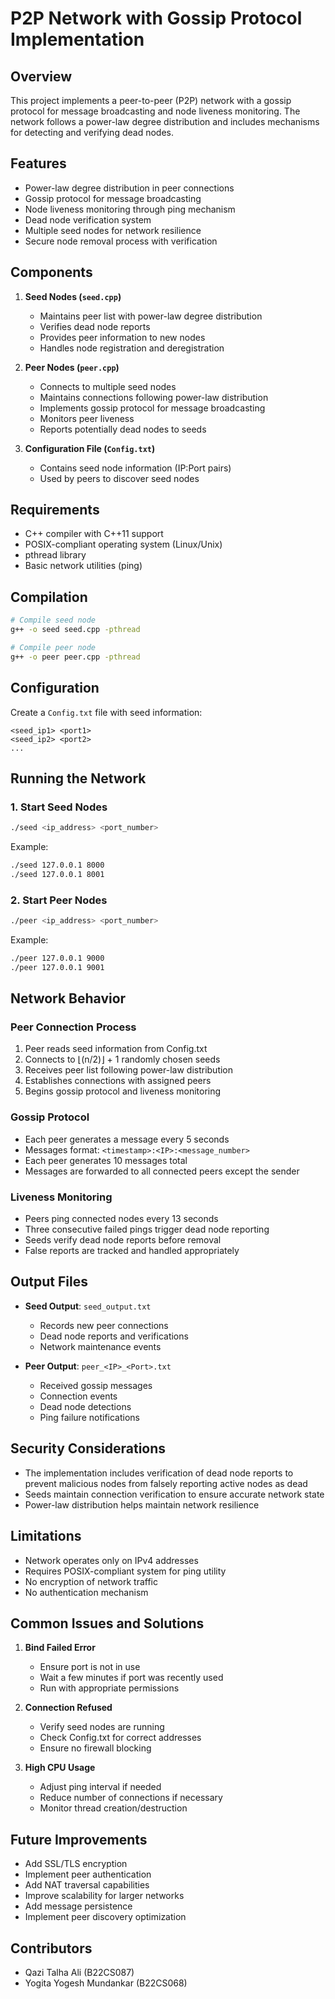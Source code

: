 # P2P Network with Gossip Protocol Implementation

## Overview
This project implements a peer-to-peer (P2P) network with a gossip protocol for message broadcasting and node liveness monitoring. The network follows a power-law degree distribution and includes mechanisms for detecting and verifying dead nodes.

## Features
- Power-law degree distribution in peer connections
- Gossip protocol for message broadcasting
- Node liveness monitoring through ping mechanism
- Dead node verification system
- Multiple seed nodes for network resilience
- Secure node removal process with verification

## Components
1. **Seed Nodes (`seed.cpp`)**
   - Maintains peer list with power-law degree distribution
   - Verifies dead node reports
   - Provides peer information to new nodes
   - Handles node registration and deregistration

2. **Peer Nodes (`peer.cpp`)**
   - Connects to multiple seed nodes
   - Maintains connections following power-law distribution
   - Implements gossip protocol for message broadcasting
   - Monitors peer liveness
   - Reports potentially dead nodes to seeds

3. **Configuration File (`Config.txt`)**
   - Contains seed node information (IP:Port pairs)
   - Used by peers to discover seed nodes

## Requirements
- C++ compiler with C++11 support
- POSIX-compliant operating system (Linux/Unix)
- pthread library
- Basic network utilities (ping)

## Compilation
```bash
# Compile seed node
g++ -o seed seed.cpp -pthread

# Compile peer node
g++ -o peer peer.cpp -pthread
```

## Configuration
Create a `Config.txt` file with seed information:
```
<seed_ip1> <port1>
<seed_ip2> <port2>
...
```

## Running the Network

### 1. Start Seed Nodes
```bash
./seed <ip_address> <port_number>
```
Example:
```bash
./seed 127.0.0.1 8000
./seed 127.0.0.1 8001
```

### 2. Start Peer Nodes
```bash
./peer <ip_address> <port_number>
```
Example:
```bash
./peer 127.0.0.1 9000
./peer 127.0.0.1 9001
```

## Network Behavior

### Peer Connection Process
1. Peer reads seed information from Config.txt
2. Connects to ⌊(n/2)⌋ + 1 randomly chosen seeds
3. Receives peer list following power-law distribution
4. Establishes connections with assigned peers
5. Begins gossip protocol and liveness monitoring

### Gossip Protocol
- Each peer generates a message every 5 seconds
- Messages format: `<timestamp>:<IP>:<message_number>`
- Each peer generates 10 messages total
- Messages are forwarded to all connected peers except the sender

### Liveness Monitoring
- Peers ping connected nodes every 13 seconds
- Three consecutive failed pings trigger dead node reporting
- Seeds verify dead node reports before removal
- False reports are tracked and handled appropriately

## Output Files
- **Seed Output**: `seed_output.txt`
  - Records new peer connections
  - Dead node reports and verifications
  - Network maintenance events

- **Peer Output**: `peer_<IP>_<Port>.txt`
  - Received gossip messages
  - Connection events
  - Dead node detections
  - Ping failure notifications

## Security Considerations
- The implementation includes verification of dead node reports to prevent malicious nodes from falsely reporting active nodes as dead
- Seeds maintain connection verification to ensure accurate network state
- Power-law distribution helps maintain network resilience

## Limitations
- Network operates only on IPv4 addresses
- Requires POSIX-compliant system for ping utility
- No encryption of network traffic
- No authentication mechanism

## Common Issues and Solutions
1. **Bind Failed Error**
   - Ensure port is not in use
   - Wait a few minutes if port was recently used
   - Run with appropriate permissions

2. **Connection Refused**
   - Verify seed nodes are running
   - Check Config.txt for correct addresses
   - Ensure no firewall blocking

3. **High CPU Usage**
   - Adjust ping interval if needed
   - Reduce number of connections if necessary
   - Monitor thread creation/destruction

## Future Improvements
- Add SSL/TLS encryption
- Implement peer authentication
- Add NAT traversal capabilities
- Improve scalability for larger networks
- Add message persistence
- Implement peer discovery optimization

## Contributors
- Qazi Talha Ali (B22CS087)
- Yogita Yogesh Mundankar (B22CS068)


